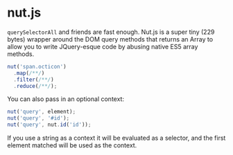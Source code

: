 # nut.js

`querySelectorAll` and friends are fast enough. Nut.js is a
super tiny (229 bytes) wrapper around the DOM query methods
that returns an Array to allow you to write JQuery-esque code
by abusing native ES5 array methods.

```js
nut('span.octicon')
  .map(/**/)
  .filter(/**/)
  .reduce(/**/);
```

You can also pass in an optional context:

```js
nut('query', element);
nut('query', '#id');
nut('query', nut.id('id'));
```

If you use a string as a context it will be evaluated as
a selector, and the first element matched will be used as
the context.
